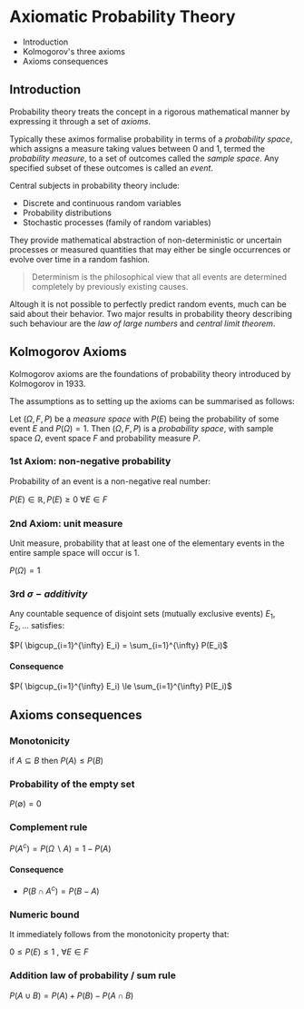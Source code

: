 # Axiomatic Probability Theory

* Introduction
* Kolmogorov's three axioms
* Axioms consequences

## Introduction

Probability theory treats the concept in a rigorous mathematical manner by expressing it through a set of _axioms_.

Typically these aximos formalise probability in terms of a _probability space_, which assigns a measure taking values between 0 and 1, termed the _probability measure_, to a set of outcomes called the _sample space_. Any specified subset of these outcomes is called an _event_.

Central subjects in probability theory include:

* Discrete and continuous random variables
* Probability distributions
* Stochastic processes (family of random variables)

They provide mathematical abstraction of non-deterministic or uncertain processes or measured quantities that may either be single occurrences or evolve over time in a random fashion.

> Determinism is the philosophical view that all events are determined completely by previously existing causes.

Altough it is not possible to perfectly predict random events, much can be said about their behavior. Two major results in probability theory describing such behaviour are the _law of large numbers_ and _central limit theorem_.

## Kolmogorov Axioms

Kolmogorov axioms are the foundations of probability theory introduced by Kolmogorov in 1933.

The assumptions as to setting up the axioms can be summarised as follows:

Let $(\Omega, F, P)$ be a _measure space_ with $P(E)$ being the probability of some event $E$ and $P(\Omega) = 1$. Then $(\Omega, F, P)$ is a _probability space_, with sample space $\Omega$, event space $F$ and probability measure $P$.

### 1st Axiom: non-negative probability

Probability of an event is a non-negative real number:

$P(E) \in \mathbb{R}, P(E) \ge 0$   $\forall E \in F$

### 2nd Axiom: unit measure

Unit measure, probability that at least one of the elementary events in the entire sample space will occur is 1.

$P(\Omega) = 1$

### 3rd $\sigma-additivity$

Any countable sequence of disjoint sets (mutually exclusive events) $E_1, E_2, ...$ satisfies:

$P( \bigcup_{i=1}^{\infty} E_i) = \sum_{i=1}^{\infty} P(E_i)$

#### Consequence

$P( \bigcup_{i=1}^{\infty} E_i) \le \sum_{i=1}^{\infty} P(E_i)$

## Axioms consequences

### Monotonicity

if $A \subseteq  B$ then $P(A) \le P(B)$

### Probability of the empty set

$P(\emptyset) = 0$

### Complement rule

$P(A^{c}) = P(\Omega \smallsetminus A) = 1 - P(A)$

#### Consequence

* $P(B \cap A^c) = P(B-A)$

### Numeric bound

It immediately follows from the monotonicity property that:

$0 \le P(E) \le 1$ , $\forall E \in F$

### Addition law of probability / sum rule

$P(A \cup B) = P(A) + P(B) - P(A \cap B)$

